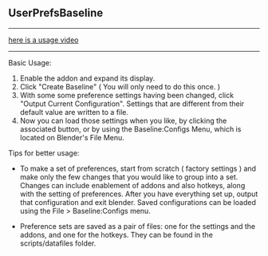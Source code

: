 UserPrefsBaseline
---

---

[here is a usage video](http://youtu.be/U6LjZCpkM28)

---


Basic Usage:

1.  Enable the addon and expand its display.
2.  Click "Create Baseline" ( You will only need to do this once. )
3.  With some some preference settings having been changed, click "Output Current Configuration".  Settings that are different from their default value are written to a file.  
4.  Now you can load those settings when you like, by clicking the associated button, or by using the Baseline:Configs Menu, which is located on Blender's File Menu.


Tips for better usage:

* To make a set of preferences, start from scratch ( factory settings )  and make only the few changes that you would like to group into a set.  Changes can include enablement of addons and also hotkeys, along with the setting of preferences.  After you have everything set up, output that configuration and exit blender.  Saved configurations can be loaded using the File > Baseline:Configs menu.

*  Preference sets are saved as a pair of files:  one for the settings and the addons, and one for the hotkeys.   They can be found in the scripts/datafiles folder.


